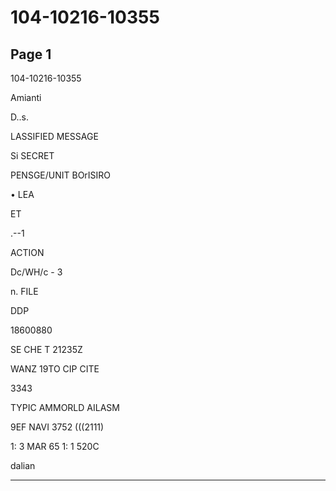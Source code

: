 # 104-10216-10355

## Page 1

104-10216-10355

Amianti

D..s.

LASSIFIED MESSAGE

Si SECRET

PENSGE/UNIT BOrISIRO

• LEA

ET

.--1

ACTION

Dc/WH/c - 3

n. FILE

DDP

18600880

SE CHE T 21235Z

WANZ 19TO CIP CITE

3343

TYPIC AMMORLD AILASM

9ЕF NAVI 3752 (((2111)

1: 3 MAR 65 1: 1 520C

dalian

---

